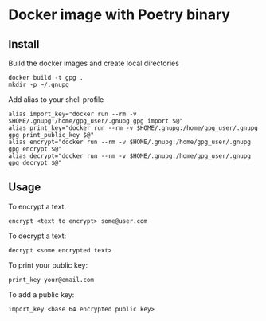 # Docker image with Poetry binary

## Install

Build the docker images and create local directories
```
docker build -t gpg .
mkdir -p ~/.gnupg
```

Add alias to your shell profile
```
alias import_key="docker run --rm -v $HOME/.gnupg:/home/gpg_user/.gnupg gpg import $@"
alias print_key="docker run --rm -v $HOME/.gnupg:/home/gpg_user/.gnupg gpg print_public_key $@"
alias encrypt="docker run --rm -v $HOME/.gnupg:/home/gpg_user/.gnupg gpg encrypt $@"
alias decrypt="docker run --rm -v $HOME/.gnupg:/home/gpg_user/.gnupg gpg decrypt $@"
```

## Usage

To encrypt a text:
```
encrypt <text to encrypt> some@user.com
```

To decrypt a text:
```
decrypt <some encrypted text>
```

To print your public key:
```
print_key your@email.com
```

To add a public key:
```
import_key <base 64 encrypted public key>
```
